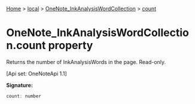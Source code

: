 [Home](./index) &gt; [local](local.md) &gt; [OneNote\_InkAnalysisWordCollection](local.onenote_inkanalysiswordcollection.md) &gt; [count](local.onenote_inkanalysiswordcollection.count.md)

# OneNote\_InkAnalysisWordCollection.count property

Returns the number of InkAnalysisWords in the page. Read-only. 

 \[Api set: OneNoteApi 1.1\]

**Signature:**
```javascript
count: number
```
